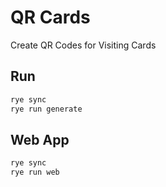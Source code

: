 # QR Cards

Create QR Codes for Visiting Cards

## Run

```bash
rye sync
rye run generate
```

## Web App

```bash
rye sync
rye run web
```
